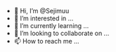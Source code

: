 - 👋 Hi, I’m @Sejimuu
- 👀 I’m interested in ...
- 🌱 I’m currently learning ...
- 💞️ I’m looking to collaborate on ...
- 📫 How to reach me ...

<!---
Sejimuu/Sejimuu is a ✨ special ✨ repository because its `README.md` (this file) appears on your GitHub profile.
You can click the Preview link to take a look at your changes.
--->
